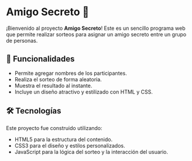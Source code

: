# Amigo Secreto 🎁

¡Bienvenido al proyecto **Amigo Secreto**! Este es un sencillo programa web que permite realizar sorteos
para asignar un amigo secreto entre un grupo de personas.

## 🚀 Funcionalidades

- Permite agregar nombres de los participantes.
- Realiza el sorteo de forma aleatoria.
- Muestra el resultado al instante.
- Incluye un diseño atractivo y estilizado con HTML y CSS.

## 🛠️ Tecnologías

Este proyecto fue construido utilizando:
- HTML5 para la estructura del contenido.
- CSS3 para el diseño y estilos personalizados.
- JavaScript para la lógica del sorteo y la interacción del usuario.




